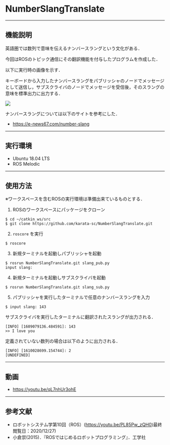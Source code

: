 # NumberSlangTranslate 


---
機能説明
---

英語圏では数列で意味を伝えるナンバースラングという文化がある．

今回はROSのトピック通信にその翻訳機能を付与したプログラムを作成した．

以下に実行時の画像を示す．

キーボードから入力したナンバースラングをパブリッシャのノードでメッセージとして送信し，サブスクライバのノードでメッセージを受信後，そのスラングの意味を標準出力に出力する．


![](https://i.gyazo.com/b954dcc9be110eeda8c1ad084bfef7c0.png)


ナンバースラングについては以下のサイトを参考にした．
* https://e-news67.com/number-slang


---
実行環境
---
* Ubuntu 18.04 LTS 
* ROS Melodic


---
使用方法
---
※ワークスペースを含むROSの実行環境は準備出来ているものとする．

1. ROSのワークスペースにパッケージをクローン
```
$ cd ~/catkin_ws/src
$ git clone https://github.com/karata-sc/NumberSlangTranslate.git
```

2. `roscore` を実行

```
$ roscore
```

3. 新規ターミナルを起動しパブリッシャを起動

```
$ rosrun NumberSlangTranslate.git slang_pub.py
input slang:
```

4. 新規ターミナルを起動しサブスクライバを起動

```
$ rosrun NumberSlangTranslate.git slang_sub.py
```

5. パブリッシャを実行したターミナルで任意のナンバースラングを入力

```
$ input slang: 143
```

サブスクライバを実行したターミナルに翻訳されたスラングが出力される．

```
[INFO] [1609079136.484591]: 143
>> I love you
```
定義されていない数列の場合は以下のように出力される．
```
[INFO] [1610028699.154744]: 2
[UNDEFINED]
```



---
動画
---
* https://youtu.be/qL7nhUr3ohE


---
参考文献
---
* ロボットシステム学第10回（ROS）(https://youtu.be/PL85Pw_zQH0)最終閲覧日：2020/12/27) 
* 小倉崇(2015)．『ROSではじめるロボットプログラミング』．工学社



